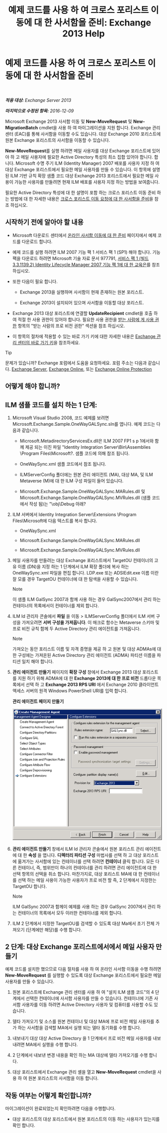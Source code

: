 ﻿---
title: '예제 코드를 사용 하 여 크로스 포리스트 이동에 대 한 사서함을 준비: Exchange 2013 Help'
TOCTitle: 예제 코드를 사용 하 여 크로스 포리스트 이동에 대 한 사서함을 준비
ms:assetid: f35ac7a5-bb84-4653-b6d0-65906e93627b
ms:mtpsurl: https://technet.microsoft.com/ko-kr/library/Ee861124(v=EXCHG.150)
ms:contentKeyID: 50484493
ms.date: 05/22/2018
mtps_version: v=EXCHG.150
ms.translationtype: MT
---

# 예제 코드를 사용 하 여 크로스 포리스트 이동에 대 한 사서함을 준비

 

_**적용 대상:** Exchange Server 2013_

_**마지막으로 수정된 항목:** 2016-12-09_

Microsoft Exchange 2013 사서함 이동 및 **New-MoveRequest** 및 **New-MigrationBatch** cmdlet을 사용 하 여 마이그레이션을 지원 합니다. Exchange 관리 센터 (EAC)를 통해 사서함을 이동할 수도 있습니다. 대상 Exchange 2010 포리스트에 원본 Exchange 포리스트의 사서함을 이동할 수 있습니다.

**New-MoveRequest**를 실행 하려면 메일 사용자를 대상 Exchange 포리스트에 있어야 하 고 메일 사용자에 필요한 Active Directory 특성의 최소 집합 있어야 합니다. 합니다. Microsoft 수명 주기 ILM (Identity Manager) 2007 배포를 사용자 지정 하 여 대상 Exchange 포리스트에서 필요한 메일 사용자를 만들 수 있습니다. 이 항목에 설명 된 ILM 기반 규칙 확장 샘플 코드 대상 Exchange 2013 포리스트에서 필요한 메일 사용이 가능한 사용자를 만들려면 현재 ILM 배포를 사용자 지정 하는 방법을 보여줍니다.

필요한 Active Directory 특성에 대 한 설명이 포함 하는 크로스 포리스트 이동 준비 하는 방법에 대 한 자세한 내용은 [크로스 포리스트 이동 요청에 대 한 사서함을 준비](prepare-mailboxes-for-cross-forest-move-requests-exchange-2013-help.md)을 참조 하십시오.

## 시작하기 전에 알아야 할 내용

  - Microsoft 다운로드 센터에서 [온라인 사서함 이동에 대 한 준비](https://go.microsoft.com/fwlink/p/?linkid=177882) 페이지에서 예제 코드를 다운로드 합니다.

  - 예제 코드를 실행 하려면 ILM 2007 기능 팩 1 서비스 팩 1 (SP1) 해야 합니다. 기능 팩을 다운로드 하려면 Microsoft 기술 자료 문서 977791, [서비스 팩 1 (빌드 3.3.1139.2) Identity Lifecycle Manager 2007 기능 팩 1에 대 한 교육은](http://go.microsoft.com/fwlink/p/?linkid=3052&kbid=977791)를 참조 하십시오.

  - 또한 다음이 필요 합니다.
    
      - Exchange 2013을 실행하며 사서함이 현재 존재하는 원본 포리스트.
    
      - Exchange 2013이 설치되어 있으며 사서함을 이동할 대상 포리스트.

  - Exchange 2013 대상 포리스트에 연결할 **UpdateRecipient** cmdlet을 호출 하 여 적절 한 사용 권한이 있어야 합니다. 필요한 사용 권한을 [받는 사람에 게 사용 권한](recipients-permissions-exchange-2013-help.md) 항목의 "받는 사람의 프로 비전 권한" 섹션을 참조 하십시오.

  - 이 항목의 절차에 적용할 수 있는 바로 가기 키에 대한 자세한 내용은 [Exchange 관리 센터의 바로 가기 키](keyboard-shortcuts-in-the-exchange-admin-center-exchange-online-protection-help.md)을 참조하세요.


> [!TIP]
> 문제가 있습니까? Exchange 포럼에서 도움을 요청하세요. 포럼 주소는 다음과 같습니다. <A href="https://go.microsoft.com/fwlink/p/?linkid=60612">Exchange Server</A>, <A href="https://go.microsoft.com/fwlink/p/?linkid=267542">Exchange Online</A>, 또는 <A href="https://go.microsoft.com/fwlink/p/?linkid=285351">Exchange Online Protection</A>



## 어떻게 해야 합니까?

## ILM 샘플 코드를 설치 하는 1 단계:

1.  Microsoft Visual Studio 2008, 코드 예제를 보려면 Microsoft.Exchange.Sample.OneWayGALSync.sln를 엽니다. 예제 코드는 다음과 같습니다.
    
      - Microsoft.MetadirectoryServicesEx.dll은 ILM 2007 FP1 s p 1에서와 함께 제공 되는 이진 파일 "Identity Integration Server\\Bin\\Assemblies \\Program Files\\Microsoft?. 샘플 코드에 의해 참조 됩니다.
    
      - OneWaySync.xml 샘플 코드에서 참조 됩니다.
    
      - ILMServerConfig 폴더에는 원본 관리 에이전트 (MA), 대상 MA, 및 ILM Metaverse (M)에 대 한 ILM 구성 파일이 들어 있습니다.
    
      - Microsoft.Exchange.Sample.OneWayGALSync.MARules.dll 및 Microsoft.Exchange.Sample.OneWayGALSync.MVRules.dll (샘플 코드에서 작성 됨)는 "\\obj\\Debug 아래?

2.  ILM 서버에서 Identity Integration Server\\Extensions \\Program Files\\Microsoft에 다음 텍스트를 복사 합니다.
    
      - OneWaySync.xml
    
      - Microsoft.Exchange.Sample.OneWayGALSync.MARules.dll
    
      - Microsoft.Exchange.Sample.OneWayGALSync.MVRules.dll

3.  메일 사용자를 만들려는 대상 Exchange 포리스트에서 TargetOU 컨테이너의 고유 이름 (DN)을 지정 하는 1 단계에서 ILM 확장 폴더에 복사 하는 OneWaySync.xml 파일을 편집 합니다. LDP.exe 또는 ADSIEdit.exe 이름 이란 잘 모를 경우 TargetOU 컨테이너에 대 한 탐색을 사용할 수 있습니다.
    

    > [!NOTE]
    > 이 샘플 ILM GalSync 2007과 함께 사용 하는 경우 GalSync2007에서 관리 하는 컨테이너의 목록에서이 컨테이너를 제외 합니다.



4.  ILM Id 관리자 콘솔에서 **파일** 을 이동 \> ILMServerConfig 폴더에서 ILM 서버 구성을 가져오려면 **서버 구성을 가져옵니다**. 이 매크로 함수는 Metaverse 스키마 및 프로 비전 규칙 함께 두 Active Directory 관리 에이전트를 가져옵니다.
    

    > [!NOTE]
    > 가져오는 동안 포리스트 이름 및 자격 증명을 제공 하 고 원본 및 대상 ADMAs에 대 한 구성에는 가져온된 Active Directory 관리 에이전트 (ADMA) 파티션 이름을 파티션 일치 해야 합니다.



5.  **관리 에이전트 만들기** 페이지의 **확장 구성** 창에서 Exchange 2013 대상 포리스트를 지원 하기 위해 ADMA에 대 한 **Exchange 2013에 대 한 프로 비전** 드롭다운 목록에서 선택 하 고 **Exchange 2013 RPS URI** 에서 Exchange 2010 클라이언트 액세스 서버의 원격 Windows PowerShell URI를 입력 합니다.
    
    **관리 에이전트 페이지 만들기**
    
    ![관리 에이전트 Exchange 2010 프로비전](images/Aa998597.8f403cda-e5e4-4edf-887f-c1ed46cee3f5(EXCHG.150).gif "관리 에이전트 Exchange 2010 프로비전")  

6.  **관리 에이전트 만들기** 창에서 ILM Id 관리자 콘솔에서 원본 포리스트 관리 에이전트에 대 한 **속성** 을 엽니다. **디렉터리 파티션 구성** 마법사를 선택 하 고 대상 포리스트에 옮겨가는 사서함에 있는 컨테이너를 선택 하려면 **컨테이너** 클릭 합니다. 모든 다른 컨테이너, 즉, 범위만이 하나의 컨테이너를 관리 하려면 관리 에이전트에 대 한 선택 항목의 선택을 취소 합니다. 마찬가지로, 대상 포리스트 MA에 대 한 컨테이너를 선택 하는 메일 사용이 가능한 사용자가 프로 비전 할 즉, 2 단계에서 지정한는 TargetOU 합니다.
    

    > [!NOTE]
    > ILM GalSync 2007과 함께이 예제를 사용 하는 경우 GalSync 2007에서 관리 하는 컨테이너의 목록에서 모두 이러한 컨테이너를 제외 합니다.



7.  ILM 2 단계에서 지정한 TargetOU를 검색할 수 있도록 대상 Ma에서 초기 전체 가져오기 (단계에만 해당)를 수행 합니다.

## 2 단계: 대상 Exchange 포리스트에서에서 메일 사용자 만들기

예제 코드를 설치한 했으므로 다음 절차를 사용 하 여 온라인 사서함 이동을 수행 하려면 **New-MoveRequest** 를 실행할 수 있도록 대상 Exchange 포리스트에서 필요한 메일 사용자를 만들 수 있습니다.

1.  원본 포리스트에 Exchange 관리 센터를 사용 하 여 "설치 ILM 샘플 코드"의 4 단계에서 선택한 컨테이너에 사서함 사용자를 만들 수 있습니다. 컨테이너에 기존 사서함 사용자를 이동 하려면 Active Directory 사용자 및 컴퓨터를 사용할 수도 있습니다.

2.  델타 가져오기 및 소스를 원본 컨테이너 및 대상 MA에 프로 비전 메일 사용자를 추가 하는 사서함을 검색할 MA에서 실행 되는 델타 동기화를 수행 합니다.

3.  내보내기 대상 대상 Active Directory 을 1 단계에서 프로 비전 메일 사용자를 내보내려면 MA에서 실행을 수행 합니다.

4.  2 단계에서 내보낸 변경 내용을 확인 하는 MA 대상에 델타 가져오기를 수행 합니다.

5.  대상 포리스트에서 Exchange 관리 셸을 열고 **New-MoveRequest** cmdlet을 사용 하 여 원본 포리스트의 사서함을 이동 합니다.

## 작동 여부는 어떻게 확인합니까?

마이그레이션이 완료되었는지 확인하려면 다음을 수행합니다.

  - 대상 포리스트의 대상 포리스트에서 원본 포리스트의 이동 하는 사용자가 있는지를 확인 합니다.

